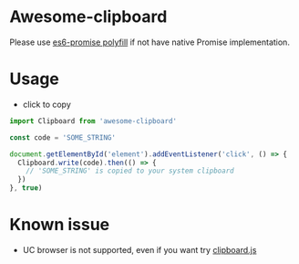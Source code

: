 # Awesome-clipboard

Please use [es6-promise polyfill](https://github.com/stefanpenner/es6-promise) if not have native Promise implementation.

# Usage

- click to copy

```javascript
import Clipboard from 'awesome-clipboard'

const code = 'SOME_STRING'

document.getElementById('element').addEventListener('click', () => {
  Clipboard.write(code).then(() => {
    // 'SOME_STRING' is copied to your system clipboard
  })
}, true)
```

# Known issue

- UC browser is not supported, even if you want try [clipboard.js](https://github.com/zenorocha/clipboard.js/issues/379)
